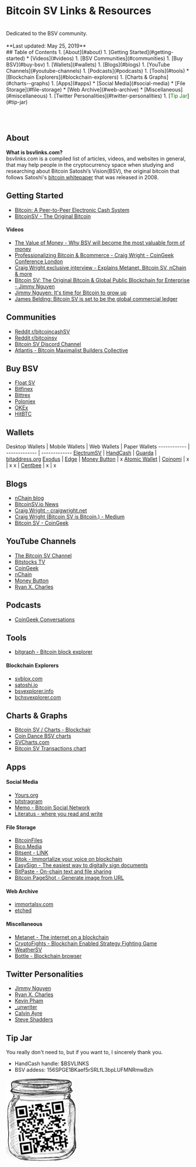 <!-- Global site tag (gtag.js) - Google Analytics -->
<script async src="https://www.googletagmanager.com/gtag/js?id=UA-84375203-8"></script>
<script>
  window.dataLayer = window.dataLayer || [];
  function gtag(){dataLayer.push(arguments);}
  gtag('js', new Date());

  gtag('config', 'UA-84375203-8');
</script>

<link rel="shortcut icon" type="image/png" href="https://i.imgur.com/QChVubo.png"/>




# Bitcoin SV Links & Resources
<br/>
Dedicated to the BSV community.
<br/><br/>
**Last updated: May 25, 2019**

<br/>
## Table of Contents
1. [About](#about)
1. [Getting Started](#getting-started)
  * [Videos](#videos)
1. [BSV Communities](#communities)
1. [Buy BSV](#buy-bsv)
1. [Wallets](#wallets)
1. [Blogs](#blogs)
1. [YouTube Channels](#youtube-channels)
1. [Podcasts](#podcasts)
1. [Tools](#tools)
  * [Blockchain Explorers](#blockchain-explorers)
1. [Charts & Graphs](#charts--graphs)
1. [Apps](#apps)
  * [Social Media](#social-media)
  * [File Storage](#file-storage)
  * [Web Archive](#web-archive)
  * [Miscellaneous](#miscellaneous)
1. [Twitter Personalities](#twitter-personalities)
1. [<span style="color:green">Tip Jar</span>](#tip-jar)

<br/><br/>

## About
**What is bsvlinks.com?**<br/>
bsvlinks.com is a compiled list of articles, videos, and websites in general, that may help people in the cryptocurrency space when studying and researching about Bitcoin Satoshi’s Vision(BSV), the original bitcoin that follows Satoshi's [bitcoin whitepaper](https://nakamotoinstitute.org/bitcoin/) that was released in 2008.

## Getting Started
* [Bitcoin: A Peer-to-Peer Electronic Cash System](https://bitcoinsv.io/bitcoin/)
* [BitcoinSV - The Original Bitcoin](https://bitcoinsv.io/)

#### Videos
* [The Value of Money - Why BSV will become the most valuable form of money](https://www.youtube.com/watch?v=2hboJyFyGFY)
* [Professionalizing Bitcoin & Bcommerce - Craig Wright - CoinGeek Conference London](https://www.youtube.com/watch?v=9lRjXJmIdys)
* [Craig Wright exclusive interview - Explains Metanet, Bitcoin SV, nChain & more](https://www.youtube.com/watch?v=ZoYnZ6CAoAk)
* [Bitcoin SV: The Original Bitcoin & Global Public Blockchain for Enterprise - Jimmy Nguyen](https://www.youtube.com/watch?v=ZBGs-vul-E8)
* [Jimmy Nguyen: It's time for Bitcoin to grow up](https://www.youtube.com/watch?v=gR_1Lkn_364)
* [James Belding: Bitcoin SV is set to be the global commercial ledger](https://www.youtube.com/watch?v=VW7QKOc-uJs)

## Communities
* [Reddit r/bitcoincashSV](https://www.reddit.com/r/bitcoincashSV/)
* [Reddit r/bitcoinsv](https://www.reddit.com/r/bitcoinsv/)
* [Bitcoin SV Discord Channel](https://discord.gg/xNWbNKE)
* [Atlantis - Bitcoin Maximalist Builders Collective](https://bitdb.network/atlantis)

## Buy BSV
* [Float SV](https://www.floatsv.com/)
* [Bitfinex](https://www.bitfinex.com/)
* [Bittrex](https://bittrex.com/)
* [Poloniex](https://poloniex.com/)
* [OKEx](https://www.kucoin.com/)
* [HitBTC](https://hitbtc.com/)

## Wallets

Desktop Wallets | Mobile Wallets | Web Wallets | Paper Wallets
------------ | ------------- | -------------
[ElectrumSV](https://electrumsv.io/) | [HandCash](https://handcash.io/) | [Guarda](https://guarda.co/) | [bitaddress.org](https://www.bitaddress.org/)
[Exodus](https://www.exodus.io/) | [Edge](https://edge.app/) | [Money Button](https://www.moneybutton.com/) | x
[Atomic Wallet](https://atomicwallet.io/) | [Coinomi](https://www.coinomi.com/en/) | x | x
x | [Centbee](https://centbee.com/) | x | x


## Blogs
* [nChain blog](https://nchain.com/en/blog/)
* [BitcoinSV.io News](https://bitcoinsv.io/news/)
* [Craig Wright - craigwright.net](https://craigwright.net/)
* [Craig Wright (Bitcoin SV is Bitcoin.) - Medium](https://medium.com/@craig_10243)
* [Bitcoin SV - CoinGeek](https://coingeek.com/news/tag/bitcoin-sv/)

## YouTube Channels
* [The Bitcoin SV Channel](https://www.youtube.com/channel/UCoWA4QI_uEMYV2WXbLbDVNQ)
* [Bitstocks TV](https://www.youtube.com/channel/UCHPgPLZvxZpphsiCHb1XGnA)
* [CoinGeek](https://www.youtube.com/channel/UC95_Nqes9m5arhoT1lt1SFg)
* [nChain](https://www.youtube.com/channel/UCBCpqi_Kdc3BNgm0Kub-x_g)
* [Money Button](https://www.youtube.com/channel/UCHyU7zkMUZc1dOD-oJ-lArw)
* [Ryan X. Charles](https://www.youtube.com/user/ryanxcharles)

## Podcasts
* [CoinGeek Conversations](https://241544.buzzsprout.com/)

## Tools
* [bitgraph - Bitcoin block explorer](https://bitgraph.network)

#### Blockchain Explorers
* [svblox.com](https://svblox.com/)
* [satoshi.io](https://satoshi.io/)
* [bsvexplorer.info](https://bsvexplorer.info/)
* [bchsvexplorer.com](https://bchsvexplorer.com/)

## Charts & Graphs
* [Bitcoin SV / Charts - Blockchair](https://blockchair.com/bitcoin-sv/charts)
* [Coin Dance BSV charts](https://sv.coin.dance/)
* [SVCharts.com](https://www.svcharts.com/)
* [Bitcoin SV Transactions chart](https://bitinfocharts.com/comparison/bitcoin%20sv-transactions.html)

## Apps

#### Social Media
* [Yours.org](https://www.yours.org/)
* [bitstragram](https://bitstagram.bitdb.network/)
* [Memo - Bitcoin Social Network](https://memo.sv/)
* [Literatus - where you read and write](https://en.literatus.org/)

#### File Storage
* [BitcoinFiles](https://www.bitcoinfiles.org/)
* [Bico.Media](https://bico.media/)
* [Bitsent - LINK](https://bitsent.net/link.html)
* [Bitok - Immortalize your voice on blockchain](https://bitok.live/)
* [EasySign - The easiest way to digitally sign documents](https://www.easysign.io/)
* [BitPaste - On-chain text and file sharing](https://www.bitpaste.app/)
* [Bitcoin PageShot - Generate image from URL](https://pageshot.bitcoinsv.si/)

#### Web Archive
* [immortalsv.com](https://immortalsv.com/)
* [etched](https://etched.page/)

#### Miscellaneous
* [Metanet - The internet on a blockchain](https://metanet.icu/)
* [CryptoFights - Blockchain Enabled Strategy Fighting Game](https://cryptofights.io/)
* [WeatherSV](https://weathersv.app)
* [Bottle - Blockchain browser](https://bottle.bitdb.network/)

## Twitter Personalities
* [Jimmy Nguyen](https://twitter.com/jimmywinmedia)
* [Ryan X. Charles](https://twitter.com/ryanxcharles)
* [Kevin Pham](https://twitter.com/_kevin_pham)
* [_unwriter](https://twitter.com/_unwriter)
* [Calvin Ayre](https://twitter.com/CalvinAyre)
* [Steve Shadders](https://twitter.com/shadders333)

## Tip Jar
You really don't need to, but if you want to, I sincerely thank you.
* HandCash handle: $BSVLINKS
* BSV addess: 156SPGE1BKaef5rSRLfL3bpLUFMNRmwBzh

<img src="https://raw.githubusercontent.com/bsvlinks/bsvlinks/master/tipjar.png" alt="donate qr code" width="200"/>


<br/><br/><br/><br/><br/><br/><br/>
